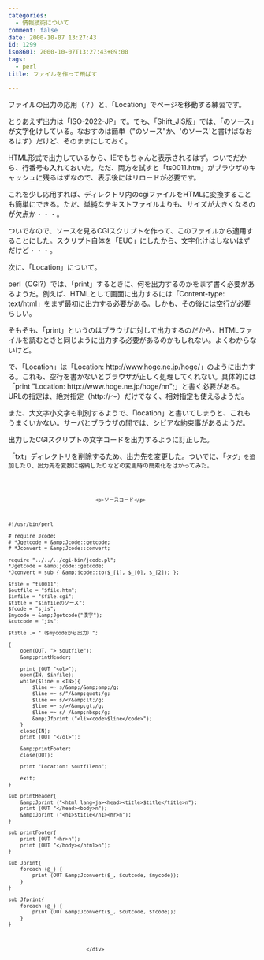 ```yaml
---
categories:
  - 情報技術について
comment: false
date: 2000-10-07 13:27:43
id: 1299
iso8601: 2000-10-07T13:27:43+09:00
tags:
  - perl
title: ファイルを作って飛ばす

---
```


<div class="entry-body">
                                 <p>ファイルの出力の応用（？）と、「Location」でページを移動する練習です。 </p>

<p>とりあえず出力は「ISO-2022-JP」で。でも、「Shift_JIS版」では、「のソース」が文字化けしている。なおすのは簡単（"のソース"か、'のソース'と書けばなおるはず）だけど、そのままにしておく。 </p>

<p>HTML形式で出力しているから、IEでもちゃんと表示されるはず。ついでだから、行番号も入れておいた。ただ、両方を試すと「ts0011.htm」がブラウザのキャッシュに残るはずなので、表示後にはリロードが必要です。 </p>

<p>これを少し応用すれば、ディレクトリ内のcgiファイルをHTMLに変換することも簡単にできる。ただ、単純なテキストファイルよりも、サイズが大きくなるのが欠点か・・・。 </p>

<p>ついでなので、ソースを見るCGIスクリプトを作って、このファイルから適用することにした。スクリプト自体を「EUC」にしたから、文字化けはしないはずだけど・・・。 </p>

<p>次に、「Location」について。 </p>

<p>perl（CGI?）では、「print」するときに、何を出力するのかをまず書く必要があるようだ。例えば、HTMLとして画面に出力するには「Content-type: text/html」をまず最初に出力する必要がある。しかも、その後には空行が必要らしい。 </p>

<p>そもそも、「print」というのはブラウザに対して出力するのだから、HTMLファイルを読むときと同じように出力する必要があるのかもしれない。よくわからないけど。 </p>

<p>で、「Location」は「Location: http://www.hoge.ne.jp/hoge/」のように出力する。これも、空行を書かないとブラウザが正しく処理してくれない。具体的には「print "Location: http://www.hoge.ne.jp/hoge/nn";」と書く必要がある。URLの指定は、絶対指定（http://〜）だけでなく、相対指定も使えるようだ。 </p>

<p>また、大文字小文字も判別するようで、「location」と書いてしまうと、これもうまくいかない。サーバとブラウザの間では、シビアな約束事があるようだ。</p>

<p>出力したCGIスクリプトの文字コードを出力するように訂正した。 </p>

<p>「txt」ディレクトリを削除するため、出力先を変更した。ついでに、「<code>タグ」を追加したり、出力先を変数に格納したりなどの変更時の簡素化をはかってみた。</p>
                              
                                 <p>ソースコード</p>

```default
#!/usr/bin/perl

# require Jcode;
# *Jgetcode = &amp;Jcode::getcode;
# *Jconvert = &amp;Jcode::convert;

require "../../../cgi-bin/jcode.pl";
*Jgetcode = &amp;jcode::getcode;
*Jconvert = sub { &amp;jcode::to($_[1], $_[0], $_[2]); };

$file = "ts0011";
$outfile = "$file.htm";
$infile = "$file.cgi";
$title = "$infileのソース";
$fcode = "sjis";
$mycode = &amp;Jgetcode("漢字");
$cutcode = "jis";

$title .= "（$mycodeから出力）";

{
    open(OUT, "> $outfile");
    &amp;printHeader;

    print (OUT "<ol>");
    open(IN, $infile);
    while($line = <IN>){
        $line =~ s/&amp;/&amp;amp;/g;
        $line =~ s/"/&amp;quot;/g;
        $line =~ s/</&amp;lt;/g;
        $line =~ s/>/&amp;gt;/g;
        $line =~ s/ /&amp;nbsp;/g;
        &amp;Jfprint ("<li><code>$line</code>");
    }
    close(IN);
    print (OUT "</ol>");

    &amp;printFooter;
    close(OUT);

    print "Location: $outfilenn";

    exit;
}

sub printHeader{
    &amp;Jprint ("<html lang=ja><head><title>$title</title>n");
    print (OUT "</head><body>n");
    &amp;Jprint ("<h1>$title</h1><hr>n");
}

sub printFooter{
    print (OUT "<hr>n");
    print (OUT "</body></html>n");
}

sub Jprint{
    foreach (@_) {
        print (OUT &amp;Jconvert($_, $cutcode, $mycode));
    }
}

sub Jfprint{
    foreach (@_) {
        print (OUT &amp;Jconvert($_, $cutcode, $fcode));
    }
}
```
                              </div>
    	
